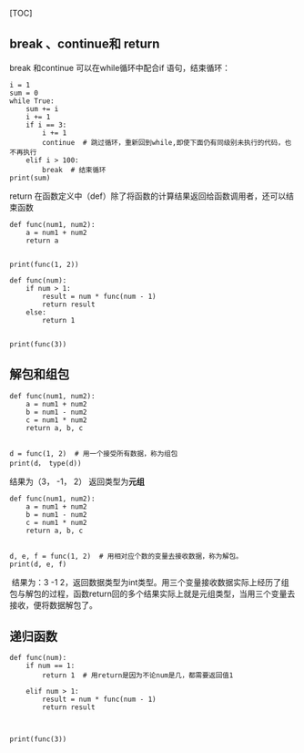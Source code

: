 [TOC]

## break 、continue和 return

break 和continue 可以在while循环中配合if 语句，结束循环：

``` 
i = 1
sum = 0
while True:
    sum += i
    i += 1
    if i == 3:
        i += 1
        continue  # 跳过循环，重新回到while,即使下面仍有同级别未执行的代码，也不再执行
    elif i > 100:
        break  # 结束循环
print(sum)

```

return 在函数定义中（def）除了将函数的计算结果返回给函数调用者，还可以结束函数

``` 
def func(num1, num2):
	a = num1 + num2
	return a
	
	
print(func(1, 2))
```

``` 
def func(num):
    if num > 1:
        result = num * func(num - 1)
        return result
    else:
        return 1


print(func(3))

```







## 解包和组包

``` 
def func(num1, num2):
	a = num1 + num2
	b = num1 - num2
	c = num1 * num2
	return a, b, c
	
	
d = func(1, 2)  # 用一个接受所有数据，称为组包
print(d， type(d))  
```

结果为（3， -1， 2） 返回类型为**元组**

``` 
def func(num1, num2):
	a = num1 + num2
	b = num1 - num2
	c = num1 * num2
	return a, b, c
	
	
d, e, f = func(1, 2)  # 用相对应个数的变量去接收数据，称为解包。
print(d, e, f)
```

​	结果为：3 -1 2，返回数据类型为int类型。用三个变量接收数据实际上经历了组包与解包的过程，函数return回的多个结果实际上就是元组类型，当用三个变量去接收，便将数据解包了。









## 递归函数

``` 
def func(num):
    if num == 1:
        return 1  # 用return是因为不论num是几，都需要返回值1

    elif num > 1:
        result = num * func(num - 1)
        return result



print(func(3))

```

